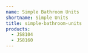 ```yaml
---
name: Simple Bathroom Units
shortname: Simple Units
title: simple-bathroom-units
products:
  - JS8104
  - JS8160
---
```


